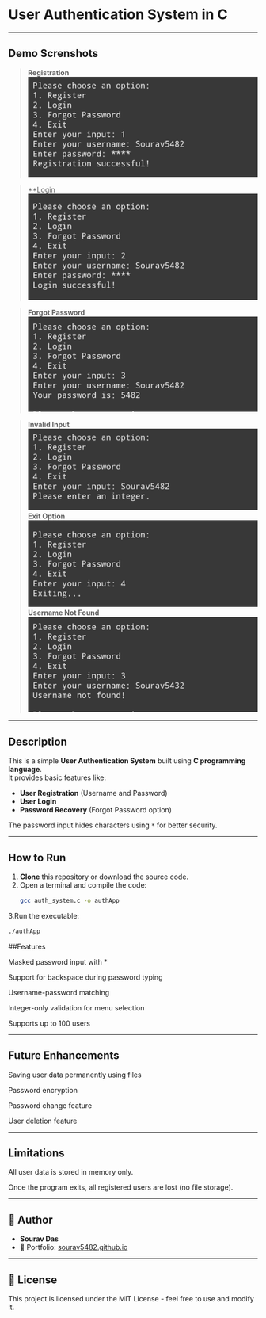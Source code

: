 # User Authentication System in C

---
## Demo Screnshots 
> **Registration**
![Registration](register.jpg)

> **Login
![Login](login.jpg)

> **Forgot Password**
![Forgot Password](forgotPass.jpg)

> **Invalid Input**
![Invalid  Input](invalidInput.jpg)
> **Exit Option**
![Exit Option](exit.jpg)
> **Username Not Found**
![User not Found](userNotFound.jpg)
---

## Description

This is a simple **User Authentication System** built using **C programming language**.  
It provides basic features like:

- **User Registration** (Username and Password)
- **User Login**
- **Password Recovery** (Forgot Password option)

The password input hides characters using `*` for better security.

---
## How to Run

1. **Clone** this repository or download the source code.
2. Open a terminal and compile the code:
   ```bash
   gcc auth_system.c -o authApp
   ```
3.Run the executable:
```bash
./authApp
```
##Features

Masked password input with *

Support for backspace during password typing

Username-password matching

Integer-only validation for menu selection

Supports up to 100 users



---
## Future Enhancements

Saving user data permanently using files

Password encryption

Password change feature

User deletion feature



---

## Limitations

All user data is stored in memory only.

Once the program exits, all registered users are lost (no file storage).

---
## 🙌 Author

- **Sourav Das**
- 📧 Portfolio: [sourav5482.github.io](https://sourav5482.github.io/Portfolio/)

---

## 📜 License

This project is licensed under the MIT License - feel free to use and modify it.
